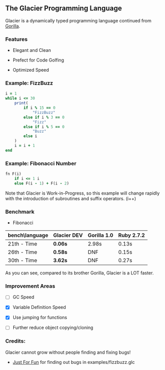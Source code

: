 ## The Glacier Programming Language

Glacier is a dynamically typed programming language continued from [Gorilla](https://github.com/SnowballSH/Gorilla).

### Features

- Elegant and Clean

- Prefect for Code Golfing

- Optimized Speed

### Example: FizzBuzz

```ruby
i = 1
while i <= 30
    print(
        if i % 15 == 0
            "FizzBuzz"
        else if i % 3 == 0
            "Fizz"
        else if i % 5 == 0
            "Buzz"
        else i
    )
    i = i + 1
end
```

### Example: Fibonacci Number

```ruby
fn F(i)
    if i <= 1 i
    else F(i - 1) + F(i - 2)
```

Note that Glacier is Work-in-Progress, so this example will change rapidly with the introduction of subroutines and
suffix operators. (i++)

### Benchmark

- Fibonacci

| bench\language | **Glacier DEV** | Gorilla 1.0 | Ruby 2.7.2 |
|----------------|-----------------|-------------|------------|
| 21th - Time    | **0.06s**       | 2.98s       | 0.13s      |
| 26th - Time    | **0.58s**       | DNF         | 0.15s      |
| 30th - Time    | **3.62s**       | DNF         | 0.27s      |

As you can see, compared to its brother Gorilla, Glacier is a LOT faster.

### Improvement Areas

- [ ] GC Speed

- [x] Variable Definition Speed

- [x] Use jumping for functions

- [ ] Further reduce object copying/cloning

### Credits:

Glacier cannot grow without people finding and fixing bugs!

- [Just For Fun](https://github.com/techguy940) for finding out bugs in examples/fizzbuzz.glc
